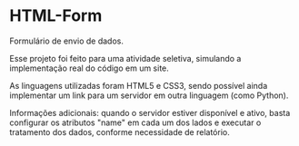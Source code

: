 # HTML-Form
Formulário de envio de dados.

Esse projeto foi feito para uma atividade seletiva, simulando a implementação real do código em um site.

As linguagens utilizadas foram HTML5 e CSS3, sendo possível ainda implementar um link para um servidor em outra linguagem (como Python).

Informações adicionais: quando o servidor estiver disponível e ativo, basta configurar os atributos "name" em cada um dos lados e executar o tratamento dos dados, conforme necessidade de relatório.
